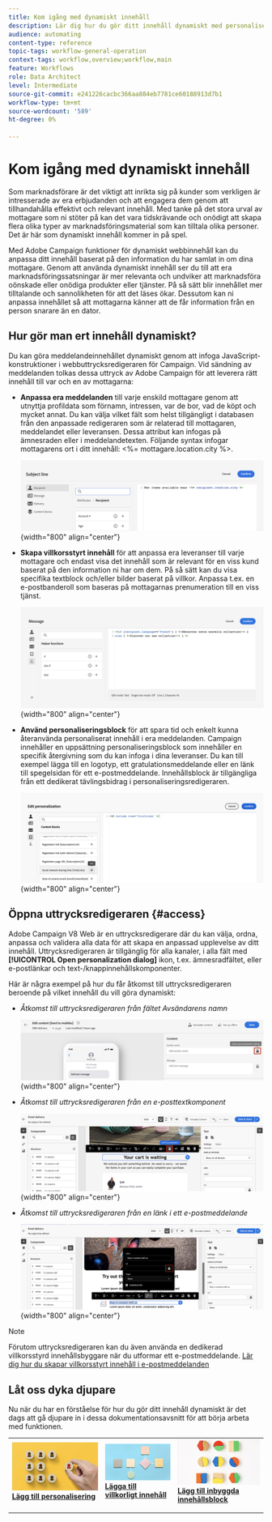 ```yaml
---
title: Kom igång med dynamiskt innehåll
description: Lär dig hur du gör ditt innehåll dynamiskt med personalisering, villkorsstyrt innehåll och inbyggda innehållsblock.
audience: automating
content-type: reference
topic-tags: workflow-general-operation
context-tags: workflow,overview;workflow,main
feature: Workflows
role: Data Architect
level: Intermediate
source-git-commit: e241226cacbc366aa884eb7781ce60188913d7b1
workflow-type: tm+mt
source-wordcount: '589'
ht-degree: 0%

---
```



# Kom igång med dynamiskt innehåll

Som marknadsförare är det viktigt att inrikta sig på kunder som verkligen är intresserade av era erbjudanden och att engagera dem genom att tillhandahålla effektivt och relevant innehåll. Med tanke på det stora urval av mottagare som ni stöter på kan det vara tidskrävande och onödigt att skapa flera olika typer av marknadsföringsmaterial som kan tilltala olika personer. Det är här som dynamiskt innehåll kommer in på spel.

Med Adobe Campaign funktioner för dynamiskt webbinnehåll kan du anpassa ditt innehåll baserat på den information du har samlat in om dina mottagare. Genom att använda dynamiskt innehåll ser du till att era marknadsföringssatsningar är mer relevanta och undviker att marknadsföra oönskade eller onödiga produkter eller tjänster. På så sätt blir innehållet mer tilltalande och sannolikheten för att det läses ökar. Dessutom kan ni anpassa innehållet så att mottagarna känner att de får information från en person snarare än en dator.

## Hur gör man ert innehåll dynamiskt?

Du kan göra meddelandeinnehållet dynamiskt genom att infoga JavaScript-konstruktioner i webbuttrycksredigeraren för Campaign. Vid sändning av meddelanden tolkas dessa uttryck av Adobe Campaign för att leverera rätt innehåll till var och en av mottagarna:

* **Anpassa era meddelanden** till varje enskild mottagare genom att utnyttja profildata som förnamn, intressen, var de bor, vad de köpt och mycket annat. Du kan välja vilket fält som helst tillgängligt i databasen från den anpassade redigeraren som är relaterad till mottagaren, meddelandet eller leveransen. Dessa attribut kan infogas på ämnesraden eller i meddelandetexten. Följande syntax infogar mottagarens ort i ditt innehåll: &lt;%= mottagare.location.city %>.

  ![](assets/perso-subject-line.png){width="800" align="center"}

* **Skapa villkorsstyrt innehåll** för att anpassa era leveranser till varje mottagare och endast visa det innehåll som är relevant för en viss kund baserat på den information ni har om dem. På så sätt kan du visa specifika textblock och/eller bilder baserat på villkor. Anpassa t.ex. en e-postbanderoll som baseras på mottagarnas prenumeration till en viss tjänst.

  ![](assets/condition-sample.png){width="800" align="center"}

* **Använd personaliseringsblock** för att spara tid och enkelt kunna återanvända personaliserat innehåll i era meddelanden. Campaign innehåller en uppsättning personaliseringsblock som innehåller en specifik återgivning som du kan infoga i dina leveranser. Du kan till exempel lägga till en logotyp, ett gratulationsmeddelande eller en länk till spegelsidan för ett e-postmeddelande. Innehållsblock är tillgängliga från ett dedikerat tävlingsbidrag i personaliseringsredigeraren.

  ![](assets/content-blocks.png){width="800" align="center"}

## Öppna uttrycksredigeraren {#access}

Adobe Campaign V8 Web är en uttrycksredigerare där du kan välja, ordna, anpassa och validera alla data för att skapa en anpassad upplevelse av ditt innehåll. Uttrycksredigeraren är tillgänglig för alla kanaler, i alla fält med **[!UICONTROL Open personalization dialog]** ikon, t.ex. ämnesradfältet, eller e-postlänkar och text-/knappinnehållskomponenter.

Här är några exempel på hur du får åtkomst till uttrycksredigeraren beroende på vilket innehåll du vill göra dynamiskt:

* *Åtkomst till uttrycksredigeraren från fältet Avsändarens namn*

  ![](assets/expression-editor-access.png){width="800" align="center"}

* *Åtkomst till uttrycksredigeraren från en e-posttextkomponent*

  ![](assets/expression-editor-access-email.png){width="800" align="center"}

* *Åtkomst till uttrycksredigeraren från en länk i ett e-postmeddelande*

  ![](assets/perso-link-insert-icon.png){width="800" align="center"}

>[!NOTE]
>
>Förutom uttrycksredigeraren kan du även använda en dedikerad villkorsstyrd innehållsbyggare när du utformar ett e-postmeddelande. [Lär dig hur du skapar villkorsstyrt innehåll i e-postmeddelanden](conditions.md)

## Låt oss dyka djupare

Nu när du har en förståelse för hur du gör ditt innehåll dynamiskt är det dags att gå djupare in i dessa dokumentationsavsnitt för att börja arbeta med funktionen.

<table style="table-layout:fixed"><tr style="border: 0;">
<td>
<a href="personalize.md">
<img alt="Anpassa innehåll" src="assets/do-not-localize/dynamic-personalization.jpg">
</a>
<div>
<a href="personalize.md"><strong>Lägg till personalisering</strong></a>
</div>
<p>
</td>
<td>
<a href="conditions.md">
<img alt="Lead" src="assets/do-not-localize/dynamic-conditional.jpg">
</a>
<div><a href="conditions.md"><strong>Lägga till villkorligt innehåll</strong>
</div>
<p>
</td>
<td>
<a href="content-blocks.md">
<img alt="Sällan" src="assets/do-not-localize/dynamic-content-blocks.jpg">
</a>
<div>
<a href="content-blocks.md"><strong>Lägg till inbyggda innehållsblock</strong></a>
</div>
<p></td>
</tr></table>
